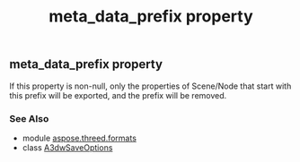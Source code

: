 ﻿---
title: meta_data_prefix property
second_title: Aspose.3D for Python via .NET API References
description: 
type: docs
weight: 90
url: /python-net/aspose.threed.formats/a3dwsaveoptions/meta_data_prefix/
is_root: false
---

## meta_data_prefix property


If this property is non-null, only the properties of Scene/Node that start with this prefix will be exported, and the prefix will be removed.

### See Also
* module [aspose.threed.formats](../../)
* class [A3dwSaveOptions](/3d/python-net/aspose.threed.formats/a3dwsaveoptions)
